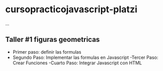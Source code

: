 # cursopracticojavascript-platzi 

...


## Taller #1 figuras geometricas

- Primer paso: definir las formulas
- Segundo Paso: Implementar las formulas en Javascript
-Tercer Paso: Crear Funciones
-Cuarto Paso: Integrar Javascript con HTML

